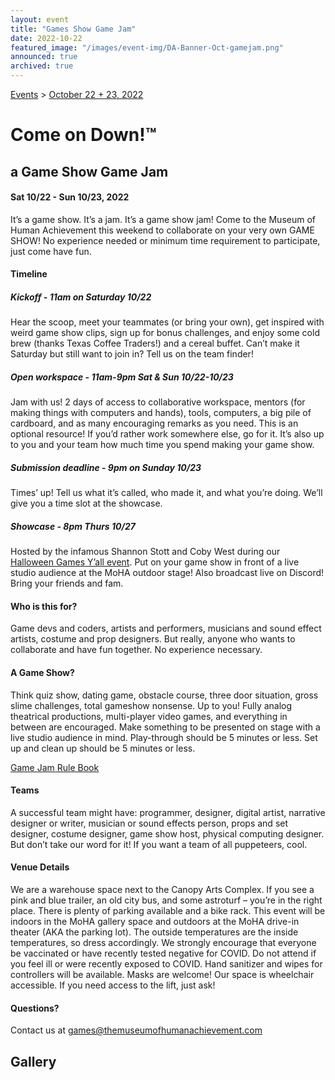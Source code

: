 ```yaml
---
layout: event
title: "Games Show Game Jam"
date: 2022-10-22
featured_image: "/images/event-img/DA-Banner-Oct-gamejam.png"
announced: true
archived: true
---
```


[Events](../html/events.html) > [October 22 + 23, 2022](event-october.html)

# Come on Down!™

## a Game Show Game Jam

#### Sat 10/22 - Sun 10/23, 2022

It’s a game show. It’s a jam. It’s a game show jam!
Come to the Museum of Human Achievement this weekend to collaborate on your very own GAME SHOW! No experience needed or minimum time requirement to participate, just come have fun.

#### Timeline

##### Kickoff - 11am on Saturday 10/22

Hear the scoop, meet your teammates (or bring your own), get inspired with weird game show clips, sign up for bonus challenges, and enjoy some cold brew (thanks Texas Coffee Traders!) and a cereal buffet. Can’t make it Saturday but still want to join in? Tell us on the team finder!

##### Open workspace - 11am-9pm Sat & Sun 10/22-10/23

Jam with us! 2 days of access to collaborative workspace, mentors (for making things with computers and hands), tools, computers, a big pile of cardboard, and as many encouraging remarks as you need. This is an optional resource! If you’d rather work somewhere else, go for it. It’s also up to you and your team how much time you spend making your game show.

##### Submission deadline - 9pm on Sunday 10/23

Times’ up! Tell us what it’s called, who made it, and what you’re doing. We’ll give you a time slot at the showcase.

##### Showcase - 8pm Thurs 10/27

Hosted by the infamous Shannon Stott and Coby West during our [Halloween Games Y’all event](https://gamesyall.com/html/event-october-2022.html). Put on your game show in front of a live studio audience at the MoHA outdoor stage! Also broadcast live on Discord! Bring your friends and fam.

#### Who is this for?

Game devs and coders, artists and performers, musicians and sound effect artists, costume and prop designers. But really, anyone who wants to collaborate and have fun together. No experience necessary.

#### A Game Show?

Think quiz show, dating game, obstacle course, three door situation, gross slime challenges, total gameshow nonsense. Up to you!
Fully analog theatrical productions, multi-player video games, and everything in between are encouraged.
Make something to be presented on stage with a live studio audience in mind.
Play-through should be 5 minutes or less. Set up and clean up should be 5 minutes or less.

[Game Jam Rule Book](https://docs.google.com/document/d/1g_bqWbKZVNncOv6SuQ7lE3O4bhW74fX04oa685wEp1Y/edit?usp=sharing)
  
#### Teams

A successful team might have: programmer, designer, digital artist, narrative designer or writer, musician or sound effects person, props and set designer, costume designer, game show host, physical computing designer. But don’t take our word for it! If you want a team of all puppeteers, cool.

#### Venue Details

We are a warehouse space next to the Canopy Arts Complex. If you see a pink and blue trailer, an old city bus, and some astroturf – you’re in the right place.
There is plenty of parking available and a bike rack.
This event will be indoors in the MoHA gallery space and outdoors at the MoHA drive-in theater (AKA the parking lot). The outside temperatures are the inside temperatures, so dress accordingly.
We strongly encourage that everyone be vaccinated or have recently tested negative for COVID. Do not attend if you feel ill or were recently exposed to COVID. Hand sanitizer and wipes for controllers will be available. Masks are welcome!
Our space is wheelchair accessible. If you need access to the lift, just ask!

#### Questions?

Contact us at <games@themuseumofhumanachievement.com>

## Gallery
